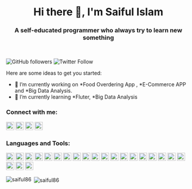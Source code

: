 

<h1 align="center"> Hi there 👋, I'm Saiful Islam</h1>
<h3 align="center">A self-educated programmer who always try to learn new something </h3>

<br />

![GitHub followers](https://img.shields.io/github/followers/saiful86?logo=GitHub&style=for-the-badge)
![Twitter Follow](https://img.shields.io/twitter/follow/saifulnub?label=saifulnub&logo=twitter&style=for-the-badge)

<!--
**saiful86/saiful86** is a ✨ _special_ ✨ repository because its `README.md` (this file) appears on your GitHub profile.
-->
Here are some ideas to get you started:

- 🔭 I’m currently working on *Food Overdering App , *E-Commerce APP and *Big Data Analysis.
- 🌱 I’m currently learning *Fluter, *Big Data Analysis
<!--
- 👯 I’m looking to collaborate on  *other content creators.
- 🤔 I’m looking for help with ...
- 💬 Ask me about ...
- 📫 How to reach me: ...
- 😄 Pronouns: ...
- ⚡ Fun fact: ...
-->


### Connect with me:

<a href="https://linkedin.com/in/saiful-islam-16572253" target="blank"><img src="https://cdn.jsdelivr.net/npm/simple-icons@3.0.1/icons/linkedin.svg" alt="Saiful Islam" height="22" width="22" /></a>
<a href="https://twitter.com/saifulnub" target="blank"><img src="https://cdn.jsdelivr.net/npm/simple-icons@3.0.1/icons/twitter.svg" alt="Saiful Islam" height="22" width="22" /></a>
<a href="https://www.facebook.com/saiful1186/" target="blank"><img src="https://cdn.jsdelivr.net/npm/simple-icons@3.0.1/icons/facebook.svg" alt="saiful1186" height="22" width="22" /></a>
<a href="https://www.youtube.com/channel/UC7fe0TkvATV5FrNiIN8rqdQ" target="blank"><img src="https://cdn.jsdelivr.net/npm/simple-icons@3.0.1/icons/youtube.svg" alt="Saiful Islam" height="22" width="22" /></a>

### Languages and Tools:

<p align="left">
<img src="https://www.vectorlogo.zone/logos/java/java-icon.svg" alt="java" width="22" height="22"/> 
<img src="https://www.vectorlogo.zone/logos/kotlinlang/kotlinlang-icon.svg" alt="kotlin" width="22" height="22"/> 
<img src="https://www.vectorlogo.zone/logos/dartlang/dartlang-icon.svg" alt="dart" width="22" height="22"/> 
<img src="https://www.vectorlogo.zone/logos/swift/swift-icon.svg" alt="swift" width="22" height="22"/>
<img src="https://www.vectorlogo.zone/logos/dotnet/dotnet-icon.svg" alt="asp.net" width="22" height="22"/>
<img src="https://devicons.github.io/devicon/devicon.git/icons/python/python-original.svg" alt="python" width="22" height="22"/>
<img src="https://www.vectorlogo.zone/logos/php/php-icon.svg" alt="php" width="22" height="22"/> 
<img src="https://www.google.com/url?sa=i&url=https%3A%2F%2Fgithub.com%2Fappium%2Fappium&psig=AOvVaw0asvMvxWEZf9HdX_9iryoG&ust=1608185639545000&source=images&cd=vfe&ved=0CAIQjRxqFwoTCLjU9crs0e0CFQAAAAAdAAAAABAJ" alt="appium" width="22" height="22"/> 
<img src="https://raw.githubusercontent.com/detain/svg-logos/780f25886640cef088af994181646db2f6b1a3f8/svg/selenium-logo.svg" alt="selenium" width="22" height="22"/> 
<img src="https://www.vectorlogo.zone/logos/android/android-icon.svg" alt="android" width="22" height="22"/> 
<img src="https://www.vectorlogo.zone/logos/apple/apple-icon.svg" alt="iOS" width="22" height="22"/> 
<img src="https://www.vectorlogo.zone/logos/flutterio/flutterio-icon.svg" alt="flutter" width="22" height="22"/> 
<img src="https://www.vectorlogo.zone/logos/reactjs/reactjs-icon.svg" alt="react native" width="22" height="22"/> 
<img src="https://www.vectorlogo.zone/logos/apache_hadoop/apache_hadoop-icon.svg" alt="hadoop" width="22" height="22"/> 
<img src="https://www.vectorlogo.zone/logos/firebase/firebase-icon.svg" alt="firebase" width="22" height="22"/> 
<img src="https://devicons.github.io/devicon/devicon.git/icons/linux/linux-original.svg" alt="linux" width="22" height="22"/> 
<img src="https://devicons.github.io/devicon/devicon.git/icons/mysql/mysql-original-wordmark.svg" alt="mysql" width="22" height="22"/>
<img src="https://devicons.github.io/devicon/devicon.git/icons/postgresql/postgresql-original-wordmark.svg" alt="postgresql" width="22" height="22"/> 
<img src="https://www.vectorlogo.zone/logos/sketchapp/sketchapp-icon.svg" alt="sketch" width="22" height="22"/> 
<img src="https://www.vectorlogo.zone/logos/pocoo_flask/pocoo_flask-icon.svg" alt="flask" width="22" height="22"/> 
<img src="https://www.vectorlogo.zone/logos/figma/figma-icon.svg" alt="figma" width="22" height="22"/> 
<img src="https://www.vectorlogo.zone/logos/git-scm/git-scm-icon.svg" alt="git" width="22" height="22"/> 
</p>


<p><img align="left" src="https://github-readme-stats.vercel.app/api/top-langs/?username=saiful86&layout=compact&hide=html" alt="saiful86" /></p>


<p>&nbsp;<img align="center" src="https://github-readme-stats.vercel.app/api?username=saiful86&show_icons=true" alt="saiful86" /></p>


